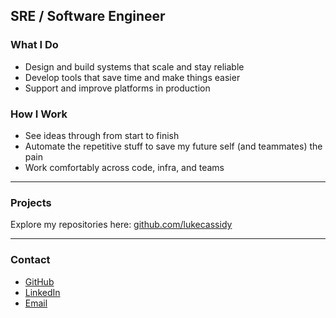 ## SRE / Software Engineer

### What I Do
- Design and build systems that scale and stay reliable  
- Develop tools that save time and make things easier  
- Support and improve platforms in production  

### How I Work
- See ideas through from start to finish  
- Automate the repetitive stuff to save my future self (and teammates) the pain  
- Work comfortably across code, infra, and teams

---

### Projects
Explore my repositories here: [github.com/lukecassidy](https://github.com/lukecassidy)

---

### Contact
- [GitHub](https://github.com/lukecassidy)  
- [LinkedIn](https://linkedin.com/in/lukecassidy)  
- [Email](mailto:youremail@example.com)
